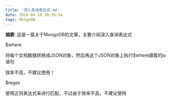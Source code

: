 ```yaml
---
title: '深入查询表达式.md'
date: 2016-04-10 10:56:54
tags: MongoDB
---
```


__摘要__: 这是一篇关于MongoDB的文章，主要介绍深入查询表达式
<!-- more -->
﻿$where 

将每个文档数据转换成JSON对象，然后再这个JSON对象上执行$where跟着的js语句

效率不高，不建议使用！

$regex

使用正则表达式来进行匹配，不过由于效率不高，不建议使用